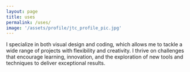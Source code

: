 ```yaml
---
layout: page
title: uses
permalink: /uses/
image: '/assets/profile/jtc_profile_pic.jpg'
---
```


I specialize in both visual design and coding, which allows me to tackle a wide range of projects with flexibility and creativity. I thrive on challenges that encourage learning, innovation, and the exploration of new tools and techniques to deliver exceptional results.